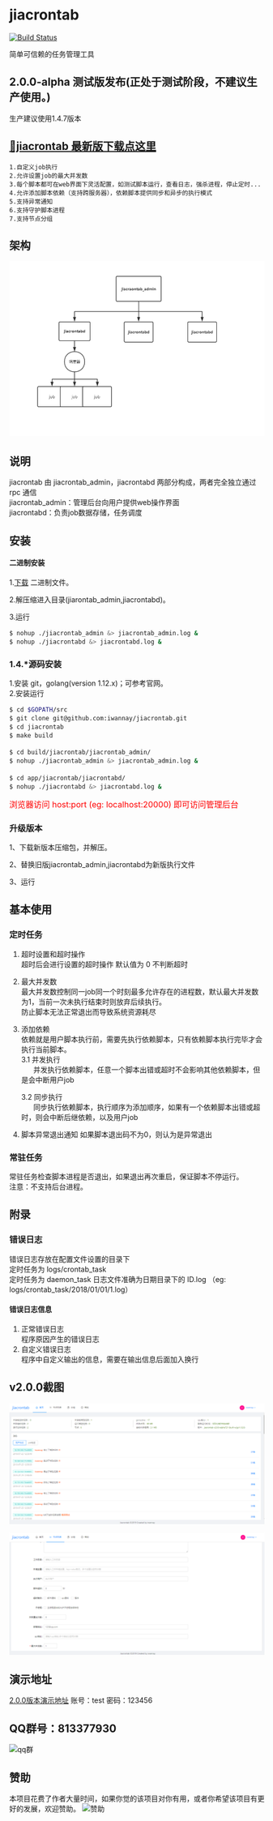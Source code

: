 # jiacrontab

[![Build Status](https://travis-ci.org/iwannay/jiacrontab.svg?branch=dev)](https://travis-ci.org/iwannay/jiacrontab) 

简单可信赖的任务管理工具

## 2.0.0-alpha 测试版发布(正处于测试阶段，不建议生产使用。)
生产建议使用1.4.7版本

## [🔴jiacrontab 最新版下载点这里 ](https://jiacrontab.iwannay.cn/download/)

    1.自定义job执行  
    2.允许设置job的最大并发数  
    3.每个脚本都可在web界面下灵活配置，如测试脚本运行，查看日志，强杀进程，停止定时...  
    4.允许添加脚本依赖（支持跨服务器），依赖脚本提供同步和异步的执行模式  
    5.支持异常通知  
    6.支持守护脚本进程  
    7.支持节点分组


## 架构

![alt 架构](https://raw.githubusercontent.com/iwannay/static_dir/master/jiacrontab_arch.png)

## 说明

jiacrontab 由 jiacrontab_admin，jiacrontabd 两部分构成，两者完全独立通过 rpc 通信  
jiacrontab_admin：管理后台向用户提供web操作界面  
jiacrontabd：负责job数据存储，任务调度  


## 安装

#### 二进制安装

1.[下载](https://jiacrontab.iwannay.cn/download/) 二进制文件。

2.解压缩进入目录(jiarontab_admin,jiacrontabd)。

3.运行

```sh
$ nohup ./jiacrontab_admin &> jiacrontab_admin.log &
$ nohup ./jiacrontabd &> jiacrontabd.log &
```

### 1.4.\*源码安装

1.安装 git，golang(version 1.12.x)；可参考官网。  
2.安装运行

```sh
$ cd $GOPATH/src
$ git clone git@github.com:iwannay/jiacrontab.git
$ cd jiacrontab
$ make build

$ cd build/jiacrontab/jiacrontab_admin/
$ nohup ./jiacrontab_admin &> jiacrontab_admin.log &

$ cd app/jiacrontab/jiacrontabd/
$ nohup ./jiacrontabd &> jiacrontabd.log &
```

<font color="red" size="3">浏览器访问 host:port (eg: localhost:20000) 即可访问管理后台</font>

### 升级版本

1、下载新版本压缩包，并解压。

2、替换旧版jiacrontab_admin,jiacrontabd为新版执行文件

3、运行

## 基本使用

### 定时任务

1. 超时设置和超时操作  
   超时后会进行设置的超时操作 默认值为 0 不判断超时

2. 最大并发数  
   最大并发数控制同一job同一个时刻最多允许存在的进程数，默认最大并发数为1，当前一次未执行结束时则放弃后续执行。    
   防止脚本无法正常退出而导致系统资源耗尽

3. 添加依赖  
   依赖就是用户脚本执行前，需要先执行依赖脚本，只有依赖脚本执行完毕才会执行当前脚本。  
   3.1 并发执行  
   &nbsp;&nbsp;&nbsp;&nbsp;&nbsp;&nbsp;并发执行依赖脚本，任意一个脚本出错或超时不会影响其他依赖脚本，但是会中断用户job

   3.2 同步执行  
   &nbsp;&nbsp;&nbsp;&nbsp;&nbsp;&nbsp;同步执行依赖脚本，执行顺序为添加顺序，如果有一个依赖脚本出错或超时，则会中断后继依赖，以及用户job

4. 脚本异常退出通知
   如果脚本退出码不为0，则认为是异常退出

### 常驻任务

常驻任务检查脚本进程是否退出，如果退出再次重启，保证脚本不停运行。  
注意：不支持后台进程。

## 附录

### 错误日志

错误日志存放在配置文件设置的目录下  
定时任务为 logs/crontab_task  
定时任务为 daemon_task
日志文件准确为日期目录下的 ID.log （eg: logs/crontab_task/2018/01/01/1.log）

#### 错误日志信息

1. 正常错误日志  
   程序原因产生的错误日志
2. 自定义错误日志  
   程序中自定义输出的信息，需要在输出信息后面加入换行

## v2.0.0截图

![alt 截图1](https://raw.githubusercontent.com/iwannay/static_dir/master/jiacrontab_preview_2.0.0_1.png)

![alt 截图2](https://raw.githubusercontent.com/iwannay/static_dir/master/jiacrontab_preview_2.0.0_2.png)

## 演示地址

[2.0.0版本演示地址](http://jiacrontab-spa.iwannay.cn/) 账号：test 密码：123456

## QQ群号：813377930
<img src="https://github.com/iwannay/jiacrontab/blob/dev/qq.png" width="250" alt="qq群"/>

## 赞助
本项目花费了作者大量时间，如果你觉的该项目对你有用，或者你希望该项目有更好的发展，欢迎赞助。
<img src="https://github.com/iwannay/jiacrontab/blob/dev/admire.jpg" alt="赞助"/>
